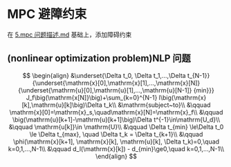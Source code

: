 # MPC 避障约束

在 [5.mpc 问题描述.md](5.mpc问题描述.md) 基础上，添加障碍约束

## (nonlinear optimization problem)NLP 问题

$$
\begin{align}
&\underset{\Delta t_0, \Delta t_1,...,\Delta t_{N-1}}
{\underset{\mathrm{x}[0],\mathrm{x}[1],...,\mathrm{x}[N]}{\underset{\mathrm{u}[0],\mathrm{u}[1],...,\mathrm{u}[N-1]}
{min}}}
 J_f\big(\mathrm{x[N]}\big)+\sum_{k=0}^{N-1} l\big(\mathrm{x}[k],\mathrm{u}[k]\big)\Delta t_k\\
&\mathrm{subject~to}\\
&\qquad \mathrm{x}[0]=\mathrm{x}_s,\quad\mathrm{x}[N]=\mathrm{x}_f\\
&\qquad \big(\mathrm{u}[k+1]-\mathrm{u}[k+1]\big)\Delta t^{-1}\in\mathrm{U_d}\\
&\qquad \mathrm{u[k]}\in \mathrm{U}\\
&\qquad \Delta t_{min} \le\Delta t_0 \le \Delta t_{max}, \quad \Delta t_k = \Delta t_{k+1}\\
&\qquad \phi(\mathrm{x}[k+1], \mathrm{x}[k], \mathrm{u}[k], \Delta t_k)=0,\quad k=0,1,...,N-1\\
&\qquad d_l(\mathrm{x}[k]) - d_{min}\ge0,\quad k=0,1,...,N-1\\
\end{align}
$$
